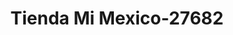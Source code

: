 ---
f_zip-code: 90744
f_state-code: CA
title: Tienda Mi Mexico-27682
f_phone: 310-835-1195
f_city-only: Wilmington
f_address: 350 W Pacific Coast Hwy Wilmington
f_location-unique-id: '27682'
slug: tienda-mi-mexico-27682
updated-on: '2024-05-30T13:46:58.046Z'
created-on: '2024-05-30T13:36:59.803Z'
published-on: '2024-05-30T13:54:32.469Z'
f_city-state: cms/city/wilmington-ca.md
f_company: cms/company/tienda-mi-mexico.md
f_state: cms/state/california.md
layout: '[payday-loan].html'
tags: payday-loan
---